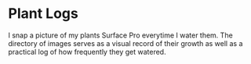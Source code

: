 # Plant Logs

I snap a picture of my plants Surface Pro everytime I water them. The directory of images serves as a visual record of their growth as well as a practical log of how frequently they get watered.